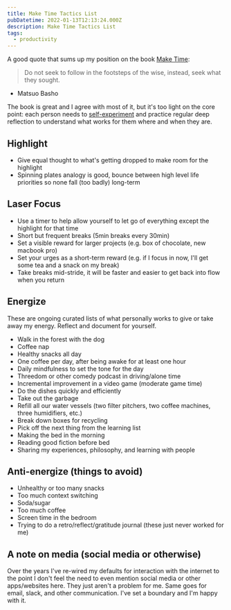 ```yaml
---
title: Make Time Tactics List
pubDatetime: 2022-01-13T12:13:24.000Z
description: Make Time Tactics List
tags:
  - productivity
---
```


A good quote that sums up my position on the book [Make Time](https://maketime.blog/):

> Do not seek to follow in the footsteps of the wise, instead, seek what they sought.

- Matsuo Basho

The book is great and I agree with most of it, but it's too light on the core point: each person
needs to [self-experiment](about-habit-disruptors) and practice regular deep reflection to
understand what works for them where and when they are.

## Highlight

- Give equal thought to what's getting dropped to make room for the highlight
- Spinning plates analogy is good, bounce between high level life priorities so none fall (too
  badly) long-term

## Laser Focus

- Use a timer to help allow yourself to let go of everything except the highlight for that time
- Short but frequent breaks (5min breaks every 30min)
- Set a visible reward for larger projects (e.g. box of chocolate, new macbook pro)
- Set your urges as a short-term reward (e.g. if I focus in now, I'll get some tea and a snack on my
  break)
- Take breaks mid-stride, it will be faster and easier to get back into flow when you return

## Energize

These are ongoing curated lists of what personally works to give or take away my energy. Reflect and
document for yourself.

- Walk in the forest with the dog
- Coffee nap
- Healthy snacks all day
- One coffee per day, after being awake for at least one hour
- Daily mindfulness to set the tone for the day
- Threedom or other comedy podcast in driving/alone time
- Incremental improvement in a video game (moderate game time)
- Do the dishes quickly and efficiently
- Take out the garbage
- Refill all our water vessels (two filter pitchers, two coffee machines, three humidifiers, etc.)
- Break down boxes for recycling
- Pick off the next thing from the learning list
- Making the bed in the morning
- Reading good fiction before bed
- Sharing my experiences, philosophy, and learning with people

## Anti-energize (things to avoid)

- Unhealthy or too many snacks
- Too much context switching
- Soda/sugar
- Too much coffee
- Screen time in the bedroom
- Trying to do a retro/reflect/gratitude journal (these just never worked for me)

## A note on media (social media or otherwise)

Over the years I've re-wired my defaults for interaction with the internet to the point I don't feel
the need to even mention social media or other apps/websites here. They just aren't a problem for
me. Same goes for email, slack, and other communication. I've set a boundary and I'm happy with it.
